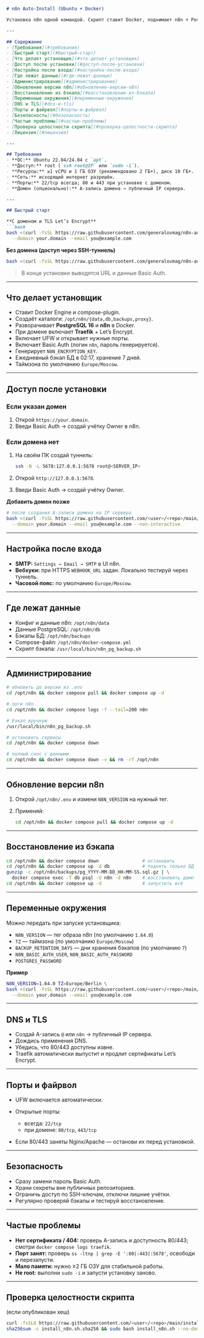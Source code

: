 ````md
# n8n Auto-Install (Ubuntu + Docker)

Установка n8n одной командой. Скрипт ставит Docker, поднимает n8n + PostgreSQL, настраивает Traefik с TLS (по домену), UFW и бэкап.

---

## Содержание
- [Требования](#требования)
- [Быстрый старт](#быстрый-старт)
- [Что делает установщик](#что-делает-установщик)
- [Доступ после установки](#доступ-после-установки)
- [Настройка после входа](#настройка-после-входа)
- [Где лежат данные](#где-лежат-данные)
- [Администрирование](#администрирование)
- [Обновление версии n8n](#обновление-версии-n8n)
- [Восстановление из бэкапа](#восстановление-из-бэкапа)
- [Переменные окружения](#переменные-окружения)
- [DNS и TLS](#dns-и-tls)
- [Порты и файрвол](#порты-и-файрвол)
- [Безопасность](#безопасность)
- [Частые проблемы](#частые-проблемы)
- [Проверка целостности скрипта](#проверка-целостности-скрипта)
- [Лицензия](#лицензия)

---

## Требования
- **ОС:** Ubuntu 22.04/24.04 с `apt`.
- **Доступ:** root (`ssh root@IP` или `sudo -i`).
- **Ресурсы:** ≥1 vCPU и 1 ГБ ОЗУ (рекомендовано 2 ГБ+), диск 10 ГБ+.
- **Сеть:** исходящий интернет разрешён.
- **Порты:** 22/tcp всегда; 80 и 443 при установке с доменом.
- **Домен (опционально):** A-запись домена → публичный IP сервера.

---

## Быстрый старт

**С доменом и TLS Let’s Encrypt**
```bash
bash <(curl -fsSL https://raw.githubusercontent.com/generalovmag/n8n-autoinstall/main/install_n8n.sh) \
  --domain your.domain --email you@example.com
````

**Без домена (доступ через SSH-туннель)**

```bash
bash <(curl -fsSL https://raw.githubusercontent.com/generalovmag/n8n-autoinstall/main/install_n8n.sh) --no-domain
```

> В конце установки выводятся URL и данные Basic Auth.

---

## Что делает установщик

* Ставит Docker Engine и compose-plugin.
* Создаёт каталоги: `/opt/n8n/{data,db,backups,proxy}`.
* Разворачивает **PostgreSQL 16** и **n8n** в Docker.
* При домене включает **Traefik** + Let’s Encrypt.
* Включает UFW и открывает нужные порты.
* Включает Basic Auth (логин `n8n`, пароль генерируется).
* Генерирует `N8N_ENCRYPTION_KEY`.
* Ежедневный бэкап БД в 02:17, хранение 7 дней.
* Таймзона по умолчанию `Europe/Moscow`.

---

## Доступ после установки

### Если указан домен

1. Открой `https://your.domain`.
2. Введи Basic Auth → создай учётку Owner в n8n.

### Если домена нет

1. На своём ПК создай туннель:

   ```bash
   ssh -N -L 5678:127.0.0.1:5678 root@<SERVER_IP>
   ```
2. Открой `http://127.0.0.1:5678`.
3. Введи Basic Auth → создай учётку Owner.

**Добавить домен позже**

```bash
# после создания A-записи домена на IP сервера
bash <(curl -fsSL https://raw.githubusercontent.com/<user>/<repo>/main/install_n8n.sh) \
  --domain your.domain --email you@example.com --non-interactive
```

---

## Настройка после входа

* **SMTP:** `Settings → Email → SMTP` в UI n8n.
* **Вебхуки:** при HTTPS `WEBHOOK_URL` задан. Локально тестируй через туннель.
* **Часовой пояс:** по умолчанию `Europe/Moscow`.

---

## Где лежат данные

* Конфиг и данные n8n: `/opt/n8n/data`
* Данные PostgreSQL: `/opt/n8n/db`
* Бэкапы БД: `/opt/n8n/backups`
* Compose-файл: `/opt/n8n/docker-compose.yml`
* Скрипт бэкапа: `/usr/local/bin/n8n_pg_backup.sh`

---

## Администрирование

```bash
# обновить до версии из .env
cd /opt/n8n && docker compose pull && docker compose up -d

# логи n8n
cd /opt/n8n && docker compose logs -f --tail=200 n8n

# бэкап вручную
/usr/local/bin/n8n_pg_backup.sh

# остановить сервисы
cd /opt/n8n && docker compose down

# полный снос с данными
cd /opt/n8n && docker compose down -v && rm -rf /opt/n8n
```

---

## Обновление версии n8n

1. Открой `/opt/n8n/.env` и измени `N8N_VERSION` на нужный тег.
2. Применяй:

   ```bash
   cd /opt/n8n && docker compose pull && docker compose up -d
   ```

---

## Восстановление из бэкапа

```bash
cd /opt/n8n && docker compose down                # остановить
cd /opt/n8n && docker compose up -d db            # поднять только БД
gunzip -c /opt/n8n/backups/pg_YYYY-MM-DD_HH-MM-SS.sql.gz | \
  docker compose exec -T db psql -U n8n -d n8n    # восстановить дамп
cd /opt/n8n && docker compose up -d               # запустить всё
```

---

## Переменные окружения

Можно передать при запуске установщика:

* `N8N_VERSION` — тег образа n8n (по умолчанию `1.64.0`)
* `TZ` — таймзона (по умолчанию `Europe/Moscow`)
* `BACKUP_RETENTION_DAYS` — дни хранения бэкапов (по умолчанию `7`)
* `N8N_BASIC_AUTH_USER`, `N8N_BASIC_AUTH_PASSWORD`
* `POSTGRES_PASSWORD`

**Пример**

```bash
N8N_VERSION=1.64.0 TZ=Europe/Berlin \
bash <(curl -fsSL https://raw.githubusercontent.com/<user>/<repo>/main/install_n8n.sh) \
  --domain your.domain --email you@example.com
```

---

## DNS и TLS

* Создай A-запись `@` или `n8n` → публичный IP сервера.
* Дождись применения DNS.
* Убедись, что 80/443 доступны извне.
* Traefik автоматически выпустит и продлит сертификаты Let’s Encrypt.

---

## Порты и файрвол

* UFW включается автоматически.
* Открытые порты:

  * всегда: `22/tcp`
  * при домене: `80/tcp`, `443/tcp`
* Если 80/443 заняты Nginx/Apache — останови их перед установкой.

---

## Безопасность

* Сразу замени пароль Basic Auth.
* Храни секреты вне публичных репозиториев.
* Ограничь доступ по SSH-ключам, отключи лишние учётки.
* Регулярно проверяй бэкапы и тестируй восстановление.

---

## Частые проблемы

* **Нет сертификата / 404:** проверь A-запись и доступность 80/443; смотри `docker compose logs traefik`.
* **Порт занят:** проверь `ss -ltnp | grep -E ':80|:443|:5678'`, освободи и перезапусти.
* **Мало памяти:** нужно ≥2 ГБ ОЗУ для стабильной работы.
* **Не root:** выполни `sudo -i` и запусти установку заново.

---

## Проверка целостности скрипта

(если опубликован хеш)

```bash
curl -fsSLO https://raw.githubusercontent.com/<user>/<repo>/main/install_n8n.sh{,.sha256}
sha256sum -c install_n8n.sh.sha256 && sudo bash install_n8n.sh --no-domain
```
